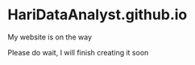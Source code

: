 # HariDataAnalyst.github.io

My website is on the way

Please do wait, I will finish creating it soon
